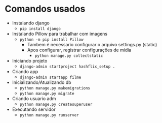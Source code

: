 # Comandos usados
- Instalando django
  - `pip install django`
- Instalando Pillow para trabalhar com imagens
  - `python -m pip install Pillow`
    - Tambem é necessario configurar o arquivo settings.py (static)
    - Apos configurar, registrar configurações de midia
      - `python manage.py collectstatic`
- Iniciando projeto
  - `django-admin startproject hashflix_setup .`
- Criando app
  - `django-admin startapp filme`
- Inicializando/Atualizando db
  - `python manage.py makemigrations`
  - `python manage.py migrate`
- Criando usuario adm
  - `python manage.py createsuperuser`
- Executando servidor
  - `python manage.py runserver`
